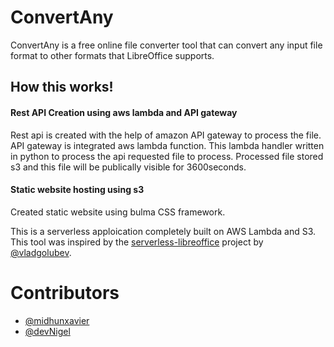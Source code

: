 # ConvertAny

ConvertAny is a free online file converter tool that can convert any input file format to other formats that LibreOffice supports.

## How this works!

#### Rest API Creation using aws lambda and API gateway

Rest api is created with the help of amazon API gateway to process the file.
API gateway is integrated aws lambda function.
This lambda handler written in python to process the api requested file to process.
Processed file stored s3 and this file will be publically visible for 3600seconds.

#### Static website hosting using s3

Created static website using bulma CSS framework. 



This is a serverless apploication completely built on AWS Lambda and S3. This tool was inspired by the [serverless-libreoffice](https://github.com/vladgolubev/serverless-libreoffice) project by [@vladgolubev](https://github.com/vladgolubev).

# Contributors
* [@midhunxavier](https://github.com/midhunxavier/)
* [@devNigel](https://github.com/devNigel)
